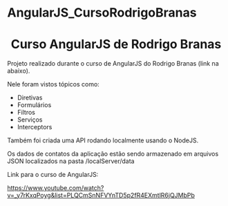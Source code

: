 # AngularJS_CursoRodrigoBranas
<h1 align="center">Curso AngularJS de Rodrigo Branas</h1>

Projeto realizado durante o curso de AngularJS do Rodrigo Branas (link na abaixo).

Nele foram vistos tópicos como:
- Diretivas
- Formulários
- Filtros
- Serviços
- Interceptors

Também foi criada uma API rodando localmente usando o NodeJS.

Os dados de contatos da aplicação estão sendo armazenado em arquivos JSON localizados na pasta /localServer/data


Link para o curso de AngularJS: 

https://www.youtube.com/watch?v=_y7rKxqPoyg&list=PLQCmSnNFVYnTD5p2fR4EXmtlR6jQJMbPb